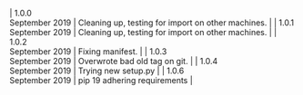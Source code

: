 | 1.0.0<br>September 2019 | Cleaning up, testing for import on other machines. |
| 1.0.1<br>September 2019 | Cleaning up, testing for import on other machines. |
| 1.0.2<br>September 2019 | Fixing manifest. |
| 1.0.3<br>September 2019 | Overwrote bad old tag on git. |
| 1.0.4<br>September 2019 | Trying new setup.py |
| 1.0.6<br>September 2019 | pip 19 adhering requirements |
